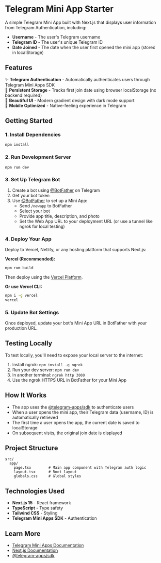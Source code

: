 # Telegram Mini App Starter

A simple Telegram Mini App built with Next.js that displays user information from Telegram Authentication, including:
- **Username** - The user's Telegram username
- **Telegram ID** - The user's unique Telegram ID  
- **Date Joined** - The date when the user first opened the mini app (stored in localStorage)

## Features

✨ **Telegram Authentication** - Automatically authenticates users through Telegram Mini Apps SDK  
💾 **Persistent Storage** - Tracks first join date using browser localStorage (no backend required)  
🎨 **Beautiful UI** - Modern gradient design with dark mode support  
📱 **Mobile Optimized** - Native-feeling experience in Telegram

## Getting Started

### 1. Install Dependencies

```bash
npm install
```

### 2. Run Development Server

```bash
npm run dev
```

### 3. Set Up Telegram Bot

1. Create a bot using [@BotFather](https://t.me/botfather) on Telegram
2. Get your bot token
3. Use [@BotFather](https://t.me/botfather) to set up a Mini App:
   - Send `/newapp` to BotFather
   - Select your bot
   - Provide app title, description, and photo
   - Set the Web App URL to your deployment URL (or use a tunnel like ngrok for local testing)

### 4. Deploy Your App

Deploy to Vercel, Netlify, or any hosting platform that supports Next.js:

**Vercel (Recommended):**
```bash
npm run build
```

Then deploy using the [Vercel Platform](https://vercel.com/new).

**Or use Vercel CLI:**
```bash
npm i -g vercel
vercel
```

### 5. Update Bot Settings

Once deployed, update your bot's Mini App URL in BotFather with your production URL.

## Testing Locally

To test locally, you'll need to expose your local server to the internet:

1. Install ngrok: `npm install -g ngrok`
2. Run your dev server: `npm run dev`
3. In another terminal: `ngrok http 3000`
4. Use the ngrok HTTPS URL in BotFather for your Mini App

## How It Works

- The app uses the [@telegram-apps/sdk](https://www.npmjs.com/package/@telegram-apps/sdk) to authenticate users
- When a user opens the mini app, their Telegram data (username, ID) is automatically retrieved
- The first time a user opens the app, the current date is saved to localStorage
- On subsequent visits, the original join date is displayed

## Project Structure

```
src/
  app/
    page.tsx        # Main app component with Telegram auth logic
    layout.tsx      # Root layout
    globals.css     # Global styles
```

## Technologies Used

- **Next.js 15** - React framework
- **TypeScript** - Type safety
- **Tailwind CSS** - Styling
- **Telegram Mini Apps SDK** - Authentication

## Learn More

- [Telegram Mini Apps Documentation](https://core.telegram.org/bots/webapps)
- [Next.js Documentation](https://nextjs.org/docs)
- [@telegram-apps/sdk](https://docs.telegram-mini-apps.com/)
